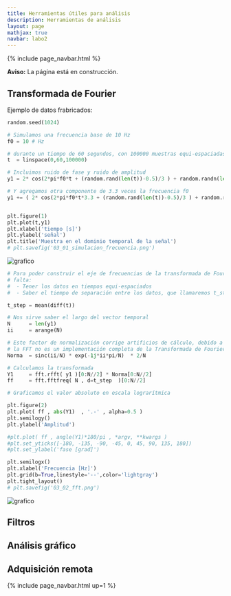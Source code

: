 ```yaml
---
title: Herramientas útiles para análisis
description: Herramientas de análisis
layout: page
mathjax: true
navbar: labo2
---
```



{% include page_navbar.html %}

<div class="alert alert-danger" role="alert" >
  <strong>Aviso:</strong> La página está en construcción.
</div>




## Transformada de Fourier

Ejemplo de datos frabricados:

```python
random.seed(1024)

# Simulamos una frecuencia base de 10 Hz
f0 = 10 # Hz

# durante un tiempo de 60 segundos, con 100000 muestras equi-espaciadas
t  = linspace(0,60,100000)

# Incluimos ruido de fase y ruido de amplitud
y1 = 2* cos(2*pi*f0*t + (random.rand(len(t))-0.5)/3 ) + random.randn(len(t))/3

# Y agregamos otra componente de 3.3 veces la frecuencia f0
y1 += ( 2* cos(2*pi*f0*t*3.3 + (random.rand(len(t))-0.5)/3 ) + random.randn(len(t))/3 ) /100


plt.figure(1)
plt.plot(t,y1)
plt.xlabel('tiempo [s]')
plt.ylabel('señal')
plt.title('Muestra en el dominio temporal de la señal')
# plt.savefig('03_01_simulacion_frecuencia.png')
```

![grafico](03_01_simulacion_frecuencia.png "grafico")


```python
# Para poder construir el eje de frecuencias de la transformada de Fourier hace
# falta:
#  - Tener los datos en tiempos equi-espaciados
#  - Saber el tiempo de separación entre los datos, que llamaremos t_step

t_step = mean(diff(t))

# Nos sirve saber el largo del vector temporal
N      = len(y1)
ii     = arange(N)

# Este factor de normalización corrige artificios de cálculo, debido a que
# la FFT no es un implementación completa de la Transformada de Fourier.
Norma  = sinc(ii/N) * exp(-1j*ii*pi/N)  * 2/N

# Calculamos la transformada
Y1     = fft.rfft( y1 )[0:N//2] * Norma[0:N//2]
ff     = fft.fftfreq( N , d=t_step  )[0:N//2]

# Graficamos el valor absoluto en escala lograrítmica

plt.figure(2)
plt.plot( ff , abs(Y1)  , '.-' , alpha=0.5 )
plt.semilogy()
plt.ylabel('Amplitud')

#plt.plot( ff , angle(Y1)*180/pi , *argv, **kwargs )
#plt.set_yticks([-180, -135, -90, -45, 0, 45, 90, 135, 180])
#plt.set_ylabel('fase [grad]')

plt.semilogx()
plt.xlabel('Frecuencia [Hz]')
plt.grid(b=True,linestyle='--',color='lightgray')
plt.tight_layout()
# plt.savefig('03_02_fft.png')
```

![grafico](03_02_fft.png "grafico")


## Filtros


## Análisis gráfico


## Adquisición remota



{% include page_navbar.html up=1 %}
